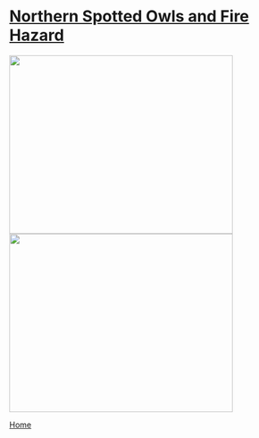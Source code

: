 
# [Northern Spotted Owls and Fire Hazard](STOCfire.md)

<img src="https://github.com/user-attachments/assets/2b0da80f-e3c2-4433-8e05-642dc2e82004" width="400" height="320">
<img src="https://github.com/user-attachments/assets/aab38581-7b06-47b3-a5e6-04a1f2d9dd0e" width="400" height="320">



[Home](README.md)


